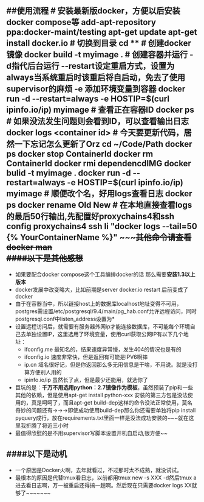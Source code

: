 ##使用流程
	# 安装最新版docker，方便以后安装docker compose等
	add-apt-repository ppa:docker-maint/testing
	apt-get update
	apt-get install docker.io
	# 切换到目录
	cd **
	# 创建docker镜像
	docker build -t myimage .
	# 创建容器并运行
	-d指代后台运行
	--restart设定重启方式，设置为always当系统重启时该重启将自启动，免去了使用supervisor的麻烦
	-e 添加环境变量到容器
	docker run -d --restart=always -e HOSTIP=$(curl ipinfo.io/ip) myimage
	# 查看正在容器ID
	docker ps
	# 如果没法发生问题则会看到ID，可以查看输出日志
	docker logs <container id>
	# 今天要更新代码，居然一下忘记怎么更新了Orz
	cd ~/Code/Path
	docker ps
	docker stop ContainerId
	docker rm ContainerId
	docker rmi dependencdIMG
	docker bulid -t myimage .
	docker run -d --restart=always -e HOSTIP=$(curl ipinfo.io/ip) myimage
	# 顺便改个名，好用logs查看日志
	docker ps
	docker rename Old New
	# 在本地直接查看logs的最后50行输出,先配置好proxychains4和ssh config
	proxychains4 ssh li "docker logs --tail=50 {% YourContainerName %}"
	~~~~~~~其他命令请查看docker man	
####以下是其他感想~~~~
--------
- 如果要配合docker compose这个工具编排docker的话 那么需要**安装1.3以上版本**
- docker发展中改变略大，比如前期是server docker.io restart 后前变成了docker
- 由于在容器当中，所以链接host上的数据库localhost地址变得不可用，postgres需设置/etc/postgresql/9.4/main/pg_hab.conf允许远程访问，同时postgresql.conf中listen_address设置为*
- 设置远程访问后，就需要有服务器外网ip才能连接数据库，不可能每个环境自己去单独设置IP，这里选用了环境变量，使用curl获取公网IP有以下几个地址：
   - ifconfig.me 最知名的，结果速度异常慢，发生404的情况也是有的
   - ifconfig.io 速度非常快，但是返回有可能是IPV6啊摔
   - ip.cn 域名很好记，但是你返回那么多无用信息是干啥，不用说。就是没打算方便别人用的
   - ipinfo.io/ip 虽然长了点，但是最少还能用，就选你了
- 巨坑的是：**千万不用选用python：2.7镜像作为模板**，虽然预装了pip和一些其他的依赖，但是使用apt-get install python-xxx 安装的第三方包是没法使用的，真是呵呵了，而且apt-get build-dep这样的命令没法正常使用，莫名奇妙的问题还有→→→即使成功使用build-dep那么你还需要单独将pip install pyquery成行，放在requirements.txt里面一样是没法成功安装的~~~就在这里我折腾了将近三小时
- 最值得欣慰的是不用supervisor写脚本设置开机自启动,很方便~~

####以下是动机
-----------
- 一个原因是Docker火啊，去年就看过，不过那时太不成熟，就没试试。
- 最根本的原因是代替tmux看日志，以前都用tmux new -s XXX -d然后tmux a进去看日志啊，万一被重启还得搞一趟啊。然后现在只需要docker logs XX就够了~~~~~~~


